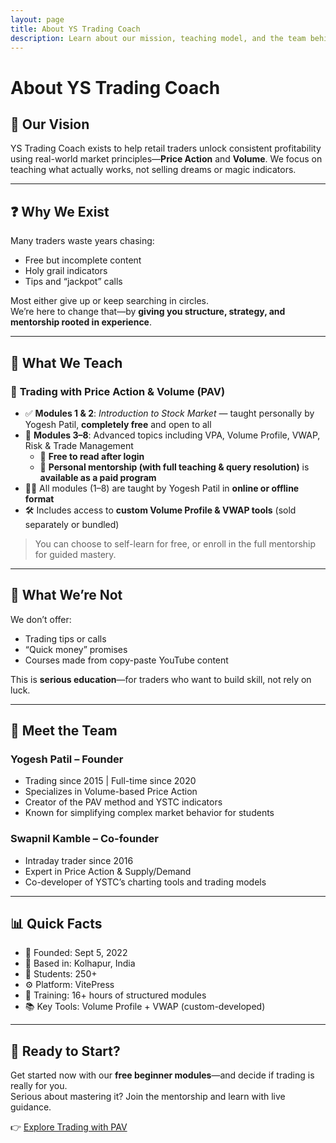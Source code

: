 ```yaml
---
layout: page
title: About YS Trading Coach
description: Learn about our mission, teaching model, and the team behind YSTC.
---
```


# About YS Trading Coach

## 🎯 Our Vision

YS Trading Coach exists to help retail traders unlock consistent profitability using real-world market principles—**Price Action** and **Volume**. We focus on teaching what actually works, not selling dreams or magic indicators.

---

## ❓ Why We Exist

Many traders waste years chasing:
- Free but incomplete content
- Holy grail indicators
- Tips and “jackpot” calls

Most either give up or keep searching in circles.  
We’re here to change that—by **giving you structure, strategy, and mentorship rooted in experience**.

---

## 📘 What We Teach

### 🔸 **Trading with Price Action & Volume (PAV)**

- ✅ **Modules 1 & 2**: *Introduction to Stock Market* — taught personally by Yogesh Patil, **completely free** and open to all  
- 🔐 **Modules 3–8**: Advanced topics including VPA, Volume Profile, VWAP, Risk & Trade Management  
  - 🧠 **Free to read after login**  
  - 💬 **Personal mentorship (with full teaching & query resolution)** is **available as a paid program**  
- 🧑‍🏫 All modules (1–8) are taught by Yogesh Patil in **online or offline format**  
- 🛠️ Includes access to **custom Volume Profile & VWAP tools** (sold separately or bundled)

> You can choose to self-learn for free, or enroll in the full mentorship for guided mastery.

---

## 🚫 What We’re Not

We don’t offer:
- Trading tips or calls
- “Quick money” promises
- Courses made from copy-paste YouTube content

This is **serious education**—for traders who want to build skill, not rely on luck.

---

## 👥 Meet the Team

### **Yogesh Patil – Founder**  
- Trading since 2015 | Full-time since 2020  
- Specializes in Volume-based Price Action  
- Creator of the PAV method and YSTC indicators  
- Known for simplifying complex market behavior for students

### **Swapnil Kamble – Co-founder**  
- Intraday trader since 2016  
- Expert in Price Action & Supply/Demand  
- Co-developer of YSTC’s charting tools and trading models

---

## 📊 Quick Facts

- 🏁 Founded: Sept 5, 2022  
- 📍 Based in: Kolhapur, India  
- 👥 Students: 250+  
- ⚙️ Platform: VitePress  
- 🧪 Training: 16+ hours of structured modules  
- 📚 Key Tools: Volume Profile + VWAP (custom-developed)

---

## 🚀 Ready to Start?

Get started now with our **free beginner modules**—and decide if trading is really for you.  
Serious about mastering it? Join the mentorship and learn with live guidance.

👉 [Explore Trading with PAV](https://ystc.in/trading-with-pav)
